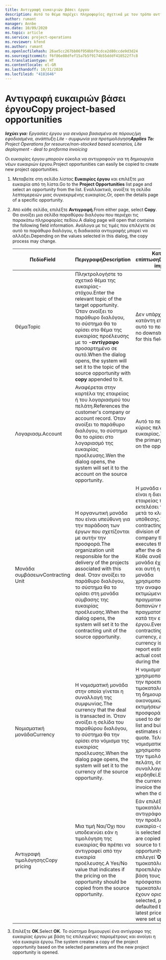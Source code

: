 ```yaml
---
title: Αντιγραφή ευκαιριών βάσει έργου
description: Αυτό το θέμα παρέχει πληροφορίες σχετικά με τον τρόπο αντιγραφής ευκαιριών βάσει έργου στο Project Operations.
author: rumant
manager: Annbe
ms.date: 10/09/2020
ms.topic: article
ms.service: project-operations
ms.reviewer: kfend
ms.author: rumant
ms.openlocfilehash: 26ae5cc267bb06f958bbf9cdce2d80ccde9d3d24
ms.sourcegitcommit: f6f86e80dfef15a7b5f9174b55dddf410522f7c8
ms.translationtype: HT
ms.contentlocale: el-GR
ms.lasthandoff: 10/31/2020
ms.locfileid: "4181646"
---
```

# <a name="copy-project-based-opportunities"></a><span data-ttu-id="c7803-103">Αντιγραφή ευκαιριών βάσει έργου</span><span class="sxs-lookup"><span data-stu-id="c7803-103">Copy project-based opportunities</span></span>

<span data-ttu-id="c7803-104">_**Ισχύει για:** Εργασίες έργου για σενάρια βασισμένα σε πόρους/μη εφοδιασμένα, ανάπτυξη Lite - συμφωνία για προτιμολόγηση_</span><span class="sxs-lookup"><span data-stu-id="c7803-104">_**Applies To:** Project Operations for resource/non-stocked based scenarios, Lite deployment - deal to proforma invoicing_</span></span>


<span data-ttu-id="c7803-105">Οι ευκαιρίες έργου μπορούν εύκολα να αντιγραφούν για τη δημιουργία νέων ευκαιριών έργου.</span><span class="sxs-lookup"><span data-stu-id="c7803-105">Project opportunities can easily be copied to create new project opportunities.</span></span> 

1. <span data-ttu-id="c7803-106">Μεταβείτε στη σελίδα λίστας **Ευκαιρίες έργου** και επιλέξτε μια ευκαιρία από τη λίστα.</span><span class="sxs-lookup"><span data-stu-id="c7803-106">Go to the **Project Opportunities** list page and select an opportunity from the list.</span></span> <span data-ttu-id="c7803-107">Εναλλακτικά, ανοίξτε τη σελίδα λεπτομερειών μιας συγκεκριμένης ευκαιρίας.</span><span class="sxs-lookup"><span data-stu-id="c7803-107">Or, open the details page of a specific opportunity.</span></span> 
2. <span data-ttu-id="c7803-108">Από κάθε σελίδα, επιλέξτε **Αντιγραφή**.</span><span class="sxs-lookup"><span data-stu-id="c7803-108">From either page, select **Copy**.</span></span> <span data-ttu-id="c7803-109">Θα ανοίξει μια σελίδα παραθύρου διαλόγου που περιέχει τις παρακάτω πληροφορίες πεδίου.</span><span class="sxs-lookup"><span data-stu-id="c7803-109">A dialog page will open that contains the following field information.</span></span> <span data-ttu-id="c7803-110">Ανάλογα με τις τιμές που επιλέγετε σε αυτό το παράθυρο διαλόγου, η διαδικασία αντιγραφής μπορεί να αλλάξει.</span><span class="sxs-lookup"><span data-stu-id="c7803-110">Depending on the values selected in this dialog, the copy process may change.</span></span>

    | <span data-ttu-id="c7803-111">**Πεδίο**</span><span class="sxs-lookup"><span data-stu-id="c7803-111">**Field**</span></span> | <span data-ttu-id="c7803-112">**Περιγραφή**</span><span class="sxs-lookup"><span data-stu-id="c7803-112">**Description**</span></span> | <span data-ttu-id="c7803-113">**Κατάντη επίπτωση**</span><span class="sxs-lookup"><span data-stu-id="c7803-113">**Downstream impact**</span></span> |
    | --- | --- | --- |
    | <span data-ttu-id="c7803-114">Θέμα</span><span class="sxs-lookup"><span data-stu-id="c7803-114">Topic</span></span> | <span data-ttu-id="c7803-115">Πληκτρολογήστε το σχετικό θέμα της ευκαιρίας-στόχου.</span><span class="sxs-lookup"><span data-stu-id="c7803-115">Enter the relevant topic of the target opportunity.</span></span> <span data-ttu-id="c7803-116">Όταν ανοίξει το παράθυρο διαλόγου, το σύστημα θα το ορίσει στο θέμα της ευκαιρίας προέλευσης με το **-αντίγραφο** προσαρτημένο σε αυτό.</span><span class="sxs-lookup"><span data-stu-id="c7803-116">When the dialog opens, the system will set it to the topic of the source opportunity with **copy** appended to it.</span></span> | <span data-ttu-id="c7803-117">Δεν υπάρχει καμία κατάντη επίπτωση για αυτό το πεδίο.</span><span class="sxs-lookup"><span data-stu-id="c7803-117">There's no downstream impact for this field.</span></span> |
    | <span data-ttu-id="c7803-118">Λογαριασμ.</span><span class="sxs-lookup"><span data-stu-id="c7803-118">Account</span></span> | <span data-ttu-id="c7803-119">Αναφέρεται στην καρτέλα της εταιρείας ή του λογαριασμού του πελάτη.</span><span class="sxs-lookup"><span data-stu-id="c7803-119">References the customer's company or account record.</span></span> <span data-ttu-id="c7803-120">Όταν ανοίξει το παράθυρο διαλόγου, το σύστημα θα το ορίσει στο λογαριασμό της ευκαιρίας προέλευσης.</span><span class="sxs-lookup"><span data-stu-id="c7803-120">Wen the dialog opens, the system will set it to the account on the source opportunity.</span></span> | <span data-ttu-id="c7803-121">Αυτό το πεδίο είναι ο κύριος πελάτης της ευκαιρίας.</span><span class="sxs-lookup"><span data-stu-id="c7803-121">This field is the primary customer on the opportunity.</span></span> |
    | <span data-ttu-id="c7803-122">Μονάδα συμβάσεων</span><span class="sxs-lookup"><span data-stu-id="c7803-122">Contracting Unit</span></span> | <span data-ttu-id="c7803-123">Η οργανωτική μονάδα που είναι υπεύθυνη για την παράδοση των έργων που σχετίζονται με αυτήν την προσφορά.</span><span class="sxs-lookup"><span data-stu-id="c7803-123">The organization unit responsible for the delivery of the projects associated with this deal.</span></span> <span data-ttu-id="c7803-124">Όταν ανοίξει το παράθυρο διαλόγου, το σύστημα θα το ορίσει στη μονάδα σύμβασης της ευκαιρίας προέλευσης.</span><span class="sxs-lookup"><span data-stu-id="c7803-124">When the dialog opens, the system will set it to the contracting unit of the source opportunity.</span></span> | <span data-ttu-id="c7803-125">Η μονάδα σύμβασης είναι η διεύθυνση της εταιρείας που θα εκτελέσει τα έργα μετά το κλείσιμο της υπόθεσης.</span><span class="sxs-lookup"><span data-stu-id="c7803-125">The contracting unit is the division of the company that executes the projects after the deal is closed.</span></span> <span data-ttu-id="c7803-126">Κάθε αναθέτουσα μονάδα έχει νόμισμα και αυτή η νομισματική μονάδα χρησιμοποιείται για την αναφορά εκτιμώμενων και πραγματικών δαπανών που πραγματοποιήθηκαν κατά την εκτέλεση του έργου.</span><span class="sxs-lookup"><span data-stu-id="c7803-126">Every contracting unit has a currency, and this currency is used to report estimated and actual costs incurred during the project.</span></span> |
    | <span data-ttu-id="c7803-127">Νομισματική μονάδα</span><span class="sxs-lookup"><span data-stu-id="c7803-127">Currency</span></span> | <span data-ttu-id="c7803-128">Η νομισματική μονάδα στην οποία γίνεται η συναλλαγή της συμφωνίας.</span><span class="sxs-lookup"><span data-stu-id="c7803-128">The currency that the deal is transacted in.</span></span> <span data-ttu-id="c7803-129">Όταν ανοίξει η σελίδα του παραθύρου διαλόγου, το σύστημα θα την ορίσει στο νόμισμα της ευκαιρίας προέλευσης.</span><span class="sxs-lookup"><span data-stu-id="c7803-129">When the dialog page opens, the system will set it to the currency of the source opportunity.</span></span> | <span data-ttu-id="c7803-130">Η νομισματική μονάδα χρησιμοποιείται για την προεπιλογή ενός τιμοκαταλόγου και για τη δημιουργία οικονομικών εκτιμήσεων για την προσφορά.</span><span class="sxs-lookup"><span data-stu-id="c7803-130">Currency is used to default a price list and build financial estimates on the quote.</span></span> <span data-ttu-id="c7803-131">Τελικά, η νομισματική μονάδα χρησιμοποιείται για την τιμολόγηση του πελάτη, όταν η συναλλαγή έχει κερδηθεί.</span><span class="sxs-lookup"><span data-stu-id="c7803-131">Eventually, the currency is used to invoice the customer when the deal is won.</span></span> |
    | <span data-ttu-id="c7803-132">Αντιγραφή τιμολόγησης</span><span class="sxs-lookup"><span data-stu-id="c7803-132">Copy pricing</span></span> | <span data-ttu-id="c7803-133">Μια τιμή Ναι/Όχι που υποδεικνύει εάν η τιμολόγηση της ευκαιρίας θα πρέπει να αντιγραφεί από την ευκαιρία προέλευσης.</span><span class="sxs-lookup"><span data-stu-id="c7803-133">A Yes/No value that indicates if the pricing on the opportunity should be copied from the source opportunity.</span></span> | <span data-ttu-id="c7803-134">Εάν επιλέξετε **Ναι**, οι τιμοκατάλογοι αντιγράφονται από την προέλευση στην ευκαιρία-στόχο.</span><span class="sxs-lookup"><span data-stu-id="c7803-134">If **Yes** is selected, price lists are copied from the source to the target opportunity.</span></span> <span data-ttu-id="c7803-135">Εάν επιλεγεί **Όχι** οι τιμοκατάλογοι προεπιλέγονται με βάση τους πιο πρόσφατους τιμοκαταλόγους που έχουν οριστεί.</span><span class="sxs-lookup"><span data-stu-id="c7803-135">If **No** is selected, price lists are defaulted based on the latest price lists that were set up.</span></span> |

3. <span data-ttu-id="c7803-136">Επιλέξτε **OK**.</span><span class="sxs-lookup"><span data-stu-id="c7803-136">Select **OK**.</span></span> <span data-ttu-id="c7803-137">Το σύστημα δημιουργεί ένα αντίγραφο της ευκαιρίας έργου με βάση τις επιλεγμένες παραμέτρους και ανοίγει η νέα ευκαιρία έργου.</span><span class="sxs-lookup"><span data-stu-id="c7803-137">The system creates a copy of the project opportunity based on the selected parameters and the new project opportunity is opened.</span></span>
